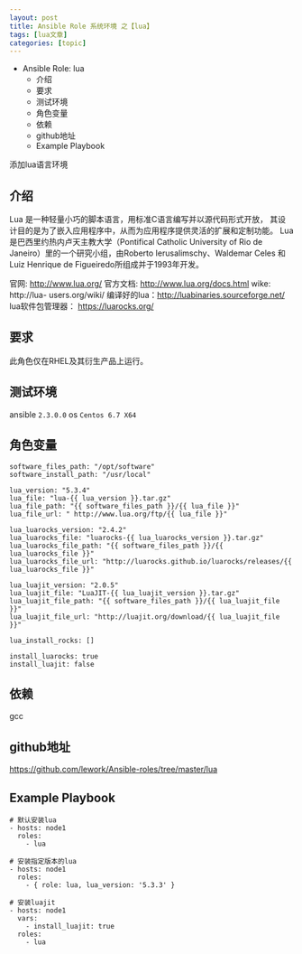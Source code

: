 ```yaml
---
layout: post
title: Ansible Role 系统环境 之【lua】 
tags: [lua文章]
categories: [topic]
---
```

  * Ansible Role: lua
    * 介绍
    * 要求
    * 测试环境
    * 角色变量
    * 依赖
    * github地址
    * Example Playbook

添加lua语言环境

## 介绍

Lua 是一种轻量小巧的脚本语言，用标准C语言编写并以源代码形式开放， 其设计目的是为了嵌入应用程序中，从而为应用程序提供灵活的扩展和定制功能。 Lua
是巴西里约热内卢天主教大学（Pontifical Catholic University of Rio de
Janeiro）里的一个研究小组，由Roberto Ierusalimschy、Waldemar Celes 和 Luiz Henrique de
Figueiredo所组成并于1993年开发。

官网: http://www.lua.org/ 官方文档: http://www.lua.org/docs.html wike: http://lua-
users.org/wiki/ 编译好的lua：http://luabinaries.sourceforge.net/ lua软件包管理器：
https://luarocks.org/

## 要求

此角色仅在RHEL及其衍生产品上运行。

## 测试环境

ansible `2.3.0.0` os `Centos 6.7 X64`

## 角色变量

    
    
    software_files_path: "/opt/software"
    software_install_path: "/usr/local"
    
    lua_version: "5.3.4"
    lua_file: "lua-{{ lua_version }}.tar.gz"
    lua_file_path: "{{ software_files_path }}/{{ lua_file }}"
    lua_file_url: " http://www.lua.org/ftp/{{ lua_file }}"
    
    lua_luarocks_version: "2.4.2"
    lua_luarocks_file: "luarocks-{{ lua_luarocks_version }}.tar.gz"
    lua_luarocks_file_path: "{{ software_files_path }}/{{ lua_luarocks_file }}"
    lua_luarocks_file_url: "http://luarocks.github.io/luarocks/releases/{{ lua_luarocks_file }}"
    
    lua_luajit_version: "2.0.5"
    lua_luajit_file: "LuaJIT-{{ lua_luajit_version }}.tar.gz"
    lua_luajit_file_path: "{{ software_files_path }}/{{ lua_luajit_file }}"
    lua_luajit_file_url: "http://luajit.org/download/{{ lua_luajit_file }}"
    
    lua_install_rocks: []
     
    install_luarocks: true
    install_luajit: false
    

## 依赖

gcc

## github地址

https://github.com/lework/Ansible-roles/tree/master/lua

## Example Playbook

    
    
    # 默认安装lua
    - hosts: node1
      roles:
        - lua
        
    # 安装指定版本的lua
    - hosts: node1
      roles:
        - { role: lua, lua_version: '5.3.3' }
    
    # 安装luajit
    - hosts: node1
      vars:
        - install_luajit: true
      roles:
        - lua